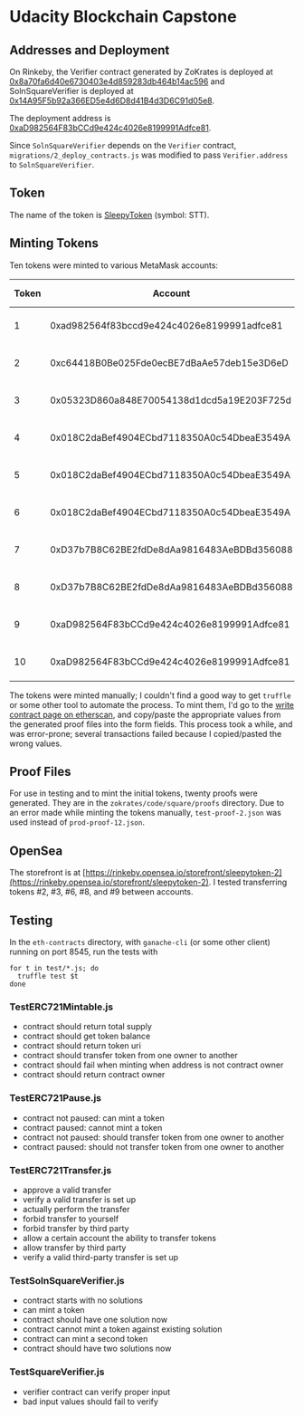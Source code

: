 # Udacity Blockchain Capstone

## Addresses and Deployment

On Rinkeby, the Verifier contract generated by ZoKrates is deployed
at
[0x8a70fa6d40e6730403e4d859283db464b14ac596](https://rinkeby.etherscan.io/address/0x8a70fa6d40e6730403e4d859283db464b14ac596)
and SolnSquareVerifier is deployed at
[0x14A95F5b92a366ED5e4d6D8d41B4d3D6C91d05e8](https://rinkeby.etherscan.io/address/0x14A95F5b92a366ED5e4d6D8d41B4d3D6C91d05e8).

The deployment address is
[0xaD982564F83bCCd9e424c4026e8199991Adfce81](https://rinkeby.etherscan.io/address/0xaD982564F83bCCd9e424c4026e8199991Adfce81).

Since `SolnSquareVerifier` depends on the `Verifier` contract,
`migrations/2_deploy_contracts.js` was modified to pass
`Verifier.address` to `SolnSquareVerifier`.


## Token

The name of the token is
[SleepyToken](https://rinkeby.etherscan.io/token/0x14a95f5b92a366ed5e4d6d8d41b4d3d6c91d05e8)
(symbol: STT).

## Minting Tokens

Ten tokens were minted to various MetaMask accounts:

| Token | Account | Proof File | Transaction ID |
|---|---|---|---|
| 1 | 0xad982564f83bccd9e424c4026e8199991adfce81 | prod-proof-10.json | 0xf95e838eb8965f880ba4d87c0ba06f91189f916fd72aaba12f7d36f5b2f0854c |
| 2 | 0xc64418B0Be025Fde0ecBE7dBaAe57deb15e3D6eD | prod-proof-11.json | 0x468643e84b799d644f787c297c6fbeaa4ca335bbf1f2efed9c9606ba0c444bf7 |
| 3 | 0x05323D860a848E70054138d1dcd5a19E203F725d | test-proof-2.json | 0x14fe08f029907e88342e2780effceef23e8b95dd32b17bc17d8f0632ad4f781f |
| 4 | 0x018C2daBef4904ECbd7118350A0c54DbeaE3549A | prod-proof-13.json | 0x65b6f9786b2067ef5946ef5525a7060e2684a5b95a167235e5cf263021a9ebba |
| 5 | 0x018C2daBef4904ECbd7118350A0c54DbeaE3549A | prod-proof-14.json | 0xa7aa4b1ee3e85b482c82ec42935eccfd48166304488e940f45234cea24d273e3 |
| 6 | 0x018C2daBef4904ECbd7118350A0c54DbeaE3549A | prod-proof-15.json | 0x6ee5addaeb1e82cedf46d5ccd8ed018b9032f5108f3b9aae0ae44569fe32c7b0 |
| 7 | 0xD37b7B8C62BE2fdDe8dAa9816483AeBDBd356088 | prod-proof-16.json | 0x31231c623f2203b8bef6cd96c29722cae1f78a2af94ae63d40d290a0ea682e52 |
| 8 | 0xD37b7B8C62BE2fdDe8dAa9816483AeBDBd356088 | prod-proof-17.json | 0x9e247475d9ac946dd041ec5a98f0ba13c8baa1c1971858e155576b74e9be5bc9 |
| 9 | 0xaD982564F83bCCd9e424c4026e8199991Adfce81 | prod-proof-18.json | 0x94bedef3e9de07aa1744b7a8013b7c9d3b1af05e626f63960d08755733da414f |
| 10 | 0xaD982564F83bCCd9e424c4026e8199991Adfce81 | prod-proof-19.json | 0x070decae7b6cb7445bb0fc1805a70c1a1a0b82fe8c6b0feca73896b4921c519c |

The tokens were minted manually; I couldn't find a good way to get
`truffle` or some other tool to automate the process.  To mint them,
I'd go to the [write contract page on
etherscan](https://rinkeby.etherscan.io/token/0x14a95f5b92a366ed5e4d6d8d41b4d3d6c91d05e8#writeContract),
and copy/paste the appropriate values from the generated proof files
into the form fields.  This process took a while, and was error-prone;
several transactions failed because I copied/pasted the wrong values.

## Proof Files

For use in testing and to mint the initial tokens, twenty proofs were
generated.  They are in the `zokrates/code/square/proofs` directory.
Due to an error made while minting the tokens manually,
`test-proof-2.json` was used instead of `prod-proof-12.json`.

## OpenSea

The storefront is at
[https://rinkeby.opensea.io/storefront/sleepytoken-2](https://rinkeby.opensea.io/storefront/sleepytoken-2).
I tested transferring tokens #2, #3, #6, #8, and #9 between accounts.


## Testing

In the `eth-contracts` directory, with `ganache-cli` (or some other
client) running on port 8545, run the tests with

    for t in test/*.js; do
      truffle test $t
    done

### TestERC721Mintable.js

* contract should return total supply
* contract should get token balance
* contract should return token uri
* contract should transfer token from one owner to another
* contract should fail when minting when address is not contract owner
* contract should return contract owner

### TestERC721Pause.js

* contract not paused: can mint a token
* contract paused: cannot mint a token
* contract not paused: should transfer token from one owner to another
* contract paused: should not transfer token from one owner to another

### TestERC721Transfer.js

* approve a valid transfer
* verify a valid transfer is set up
* actually perform the transfer
* forbid transfer to yourself
* forbid transfer by third party
* allow a certain account the ability to transfer tokens
* allow transfer by third party
* verify a valid third-party transfer is set up

### TestSolnSquareVerifier.js

* contract starts with no solutions
* can mint a token
* contract should have one solution now
* contract cannot mint a token against existing solution
* contract can mint a second token
* contract should have two solutions now

### TestSquareVerifier.js

* verifier contract can verify proper input
* bad input values should fail to verify
